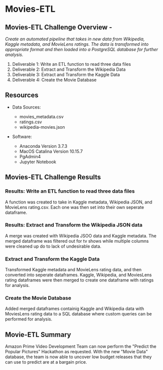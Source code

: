 # Movies-ETL

## Movies-ETL Challenge Overview - 
*Create an automated pipeline that takes in new data from Wikipedia, Kaggle metadata, and MovieLens ratings.  The data is transformed into appropriate format and then loaded into a PostgreSQL database for further analysis.*

1. Deliverable 1: Write an ETL function to read three data files
2. Deliverable 2: Extract and Transform the Wikipedia Data
3. Deliverable 3: Extract and Transform the Kaggle Data
4. Deliverable 4: Create the Movie Database

## Resources
- Data Sources:
    - movies_metadata.csv
    - ratings.csv
    - wikipedia-movies.json

- Software:
    - Anaconda Version 3.7.3
    - MacOS Catalina Version 10.15.7
    - PgAdmin4
    - Jupyter Notebook

## Movies-ETL Challenge Results

### Results: Write an ETL function to read three data files
A function was created to take in Kaggle metadata, Wikipedia JSON, and MovieLens rating.csv. Each one was then set into their own seperate dataframe.

### Results: Extract and Transform the Wikipedia JSON data
A merge was created with Wikipedia JSOO data and Kaggle metadata.  The merged dataframe was filtered out for tv shows while multiple columns were cleaned up do to lack of undesirable data. 

### Extract and Transform the Kaggle Data
Transformed Kaggle metadata and MovieLens rating data, and then converted into seperate dataframes.  Kaggle, Wikipedia, and MoviesLens rating dataframes were then merged to create one dataframe with ratings for analysis.

### Create the Movie Database
Added merged dataframes containig Kaggle and Wikipedia data with MoviesLens rating data to a SQL database where custom queries can be performed for analysis. 

## Movie-ETL Summary
Amazon Prime Video Development Team can now perform the "Predict the Popular Pictures" Hackathon as requested.  With the new "Movie Data" database, the team is now able to uncover low budget releases that they can use to predict are at a bargain price. 
